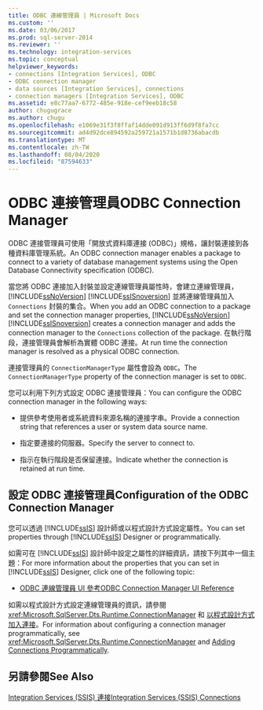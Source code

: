 ```yaml
---
title: ODBC 連線管理員 | Microsoft Docs
ms.custom: ''
ms.date: 03/06/2017
ms.prod: sql-server-2014
ms.reviewer: ''
ms.technology: integration-services
ms.topic: conceptual
helpviewer_keywords:
- connections [Integration Services], ODBC
- ODBC connection manager
- data sources [Integration Services], connections
- connection managers [Integration Services], ODBC
ms.assetid: e8c77aa7-6772-485e-918e-cef9eeb18c58
author: chugugrace
ms.author: chugu
ms.openlocfilehash: e1069e31f3f8ffaf14dde091d913ff6d9f8fa7cc
ms.sourcegitcommit: ad4d92dce894592a259721a1571b1d8736abacdb
ms.translationtype: MT
ms.contentlocale: zh-TW
ms.lasthandoff: 08/04/2020
ms.locfileid: "87594633"
---
```

# <a name="odbc-connection-manager"></a><span data-ttu-id="c99ae-102">ODBC 連接管理員</span><span class="sxs-lookup"><span data-stu-id="c99ae-102">ODBC Connection Manager</span></span>
  <span data-ttu-id="c99ae-103">ODBC 連接管理員可使用「開放式資料庫連接 (ODBC)」規格，讓封裝連接到各種資料庫管理系統。</span><span class="sxs-lookup"><span data-stu-id="c99ae-103">An ODBC connection manager enables a package to connect to a variety of database management systems using the Open Database Connectivity specification (ODBC).</span></span>  
  
 <span data-ttu-id="c99ae-104">當您將 ODBC 連接加入封裝並設定連線管理員屬性時，會建立連線管理員， [!INCLUDE[ssNoVersion](../../includes/ssnoversion-md.md)] [!INCLUDE[ssISnoversion](../../includes/ssisnoversion-md.md)] 並將連線管理員加入 `Connections` 封裝的集合。</span><span class="sxs-lookup"><span data-stu-id="c99ae-104">When you add an ODBC connection to a package and set the connection manager properties, [!INCLUDE[ssNoVersion](../../includes/ssnoversion-md.md)] [!INCLUDE[ssISnoversion](../../includes/ssisnoversion-md.md)] creates a connection manager and adds the connection manager to the `Connections` collection of the package.</span></span> <span data-ttu-id="c99ae-105">在執行階段，連接管理員會解析為實體 ODBC 連接。</span><span class="sxs-lookup"><span data-stu-id="c99ae-105">At run time the connection manager is resolved as a physical ODBC connection.</span></span>  
  
 <span data-ttu-id="c99ae-106">連接管理員的 `ConnectionManagerType` 屬性會設為 `ODBC`。</span><span class="sxs-lookup"><span data-stu-id="c99ae-106">The `ConnectionManagerType` property of the connection manager is set to `ODBC`.</span></span>  
  
 <span data-ttu-id="c99ae-107">您可以利用下列方式設定 ODBC 連接管理員：</span><span class="sxs-lookup"><span data-stu-id="c99ae-107">You can configure the ODBC connection manager in the following ways:</span></span>  
  
-   <span data-ttu-id="c99ae-108">提供參考使用者或系統資料來源名稱的連接字串。</span><span class="sxs-lookup"><span data-stu-id="c99ae-108">Provide a connection string that references a user or system data source name.</span></span>  
  
-   <span data-ttu-id="c99ae-109">指定要連接的伺服器。</span><span class="sxs-lookup"><span data-stu-id="c99ae-109">Specify the server to connect to.</span></span>  
  
-   <span data-ttu-id="c99ae-110">指示在執行階段是否保留連接。</span><span class="sxs-lookup"><span data-stu-id="c99ae-110">Indicate whether the connection is retained at run time.</span></span>  
  
## <a name="configuration-of-the-odbc-connection-manager"></a><span data-ttu-id="c99ae-111">設定 ODBC 連接管理員</span><span class="sxs-lookup"><span data-stu-id="c99ae-111">Configuration of the ODBC Connection Manager</span></span>  
 <span data-ttu-id="c99ae-112">您可以透過 [!INCLUDE[ssIS](../../includes/ssis-md.md)] 設計師或以程式設計方式設定屬性。</span><span class="sxs-lookup"><span data-stu-id="c99ae-112">You can set properties through [!INCLUDE[ssIS](../../includes/ssis-md.md)] Designer or programmatically.</span></span>  
  
 <span data-ttu-id="c99ae-113">如需可在 [!INCLUDE[ssIS](../../includes/ssis-md.md)] 設計師中設定之屬性的詳細資訊，請按下列其中一個主題：</span><span class="sxs-lookup"><span data-stu-id="c99ae-113">For more information about the properties that you can set in [!INCLUDE[ssIS](../../includes/ssis-md.md)] Designer, click one of the following topic:</span></span>  
  
-   [<span data-ttu-id="c99ae-114">ODBC 連線管理員 UI 參考</span><span class="sxs-lookup"><span data-stu-id="c99ae-114">ODBC Connection Manager UI Reference</span></span>](../odbc-connection-manager-ui-reference.md)  
  
 <span data-ttu-id="c99ae-115">如需以程式設計方式設定連線管理員的資訊，請參閱 <xref:Microsoft.SqlServer.Dts.Runtime.ConnectionManager> 和 [以程式設計方式加入連接](../building-packages-programmatically/adding-connections-programmatically.md)。</span><span class="sxs-lookup"><span data-stu-id="c99ae-115">For information about configuring a connection manager programmatically, see <xref:Microsoft.SqlServer.Dts.Runtime.ConnectionManager> and [Adding Connections Programmatically](../building-packages-programmatically/adding-connections-programmatically.md).</span></span>  
  
## <a name="see-also"></a><span data-ttu-id="c99ae-116">另請參閱</span><span class="sxs-lookup"><span data-stu-id="c99ae-116">See Also</span></span>  
 [<span data-ttu-id="c99ae-117">Integration Services &#40;SSIS&#41; 連接</span><span class="sxs-lookup"><span data-stu-id="c99ae-117">Integration Services &#40;SSIS&#41; Connections</span></span>](integration-services-ssis-connections.md)  
  
  
